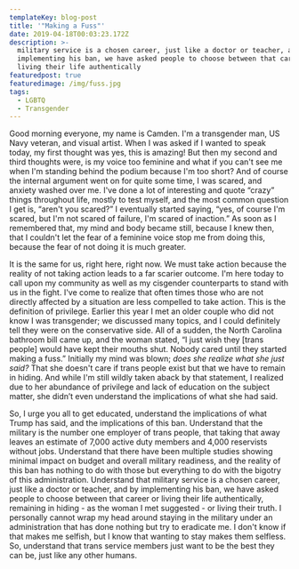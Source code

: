 ```yaml
---
templateKey: blog-post
title: '"Making a Fuss"'
date: 2019-04-18T00:03:23.172Z
description: >-
  military service is a chosen career, just like a doctor or teacher, and by
  implementing his ban, we have asked people to choose between that career or
  living their life authentically
featuredpost: true
featuredimage: /img/fuss.jpg
tags:
  - LGBTQ
  - Transgender
---
```

Good morning everyone, my name is Camden. I'm a transgender man, US Navy veteran, and visual artist. When I was asked if I wanted to speak today, my first thought was yes, this is amazing! But then my second and third thoughts were, is my voice too feminine and what if you can't see me when I'm standing behind the podium because I'm too short? And of course the internal argument went on for quite some time, I was scared, and anxiety washed over me. I've done a lot of interesting and quote “crazy” things throughout life, mostly to test myself, and the most common question I get is, “aren't you scared?” I eventually started saying, “yes, of course I'm scared, but I'm not scared of failure, I'm scared of inaction.” As soon as I remembered that, my mind and body became still, because I knew then, that I couldn't let the fear of a feminine voice stop me from doing this, because the fear of not doing it is much greater.

It is the same for us, right here, right now. We must take action because the reality of not taking action leads to a far scarier outcome. I'm here today to call upon my community as well as my cisgender counterparts to stand with us in the fight. I've come to realize that often times those who are not directly affected by a situation are less compelled to take action. This is the definition of privilege. Earlier this year I met an older couple who did not know I was transgender; we discussed many topics, and I could definitely tell they were on the conservative side. All of a sudden, the North Carolina bathroom bill came up, and the woman stated, “I just wish they \[trans people] would have kept their mouths shut. Nobody cared until they started making a fuss.” Initially my mind was blown; _does she realize what she just said?_ That she doesn't care if trans people exist but that we have to remain in hiding. And while I'm still wildly taken aback by that statement, I realized due to her abundance of privilege and lack of education on the subject matter, she didn’t even understand the implications of what she had said.

So, I urge you all to get educated, understand the implications of what Trump has said, and the implications of this ban. Understand that the military is the number one employer of trans people, that taking that away leaves an estimate of 7,000 active duty members and 4,000 reservists without jobs. Understand that there have been multiple studies showing minimal impact on budget and overall military readiness, and the reality of this ban has nothing to do with those but everything to do with the bigotry of this administration. Understand that military service is a chosen career, just like a doctor or teacher, and by implementing his ban, we have asked people to choose between that career or living their life authentically, remaining in hiding - as the woman I met suggested - or living their truth. I personally cannot wrap my head around staying in the military under an administration that has done nothing but try to eradicate me. I don't know if that makes me selfish, but I know that wanting to stay makes them selfless. So, understand that trans service members just want to be the best they can be, just like any other humans.
